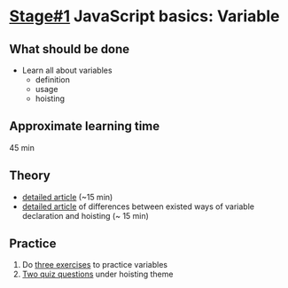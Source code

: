 # [Stage#1](../../) JavaScript basics: Variable

## What should be done

- Learn all about variables
  - definition
  - usage
  - hoisting

## Approximate learning time

45 min

## Theory

- [detailed article](https://javascript.info/variables) (~15 min)
- [detailed article](https://www.geeksforgeeks.org/javascript-variables/#:~:text=When%20to%20Use%20var%2C%20let%2C%20or%20const) of differences between existed ways of variable declaration and hoisting (~ 15 min)

## Practice

1. Do [three exercises](https://developer.mozilla.org/en-US/docs/Learn/JavaScript/First_steps/Test_your_skills:_variables) to practice variables
2. [Two quiz questions](https://www.educative.io/courses/javascript-interview-handbook/quiz-hoisting) under hoisting theme
